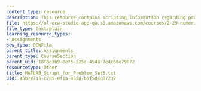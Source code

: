 ```yaml
---
content_type: resource
description: This resource contains scripting information regarding problem set 5.
file: https://ol-ocw-studio-app-qa.s3.amazonaws.com/courses/2-29-numerical-fluid-mechanics-spring-2015/45b7e715c785ef1a452ab5f5d4c87237_MATLAB_Script_for_Problem_Set5.txt
file_type: text/plain
learning_resource_types:
- Assignments
ocw_type: OCWFile
parent_title: Assignments
parent_type: CourseSection
parent_uid: 18f8e3b9-0e75-225c-4548-7e4c60e79872
resourcetype: Other
title: MATLAB_Script_for_Problem_Set5.txt
uid: 45b7e715-c785-ef1a-452a-b5f5d4c87237
---
```

